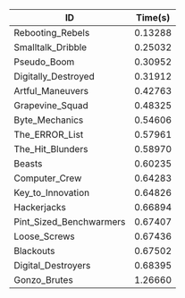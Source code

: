 |ID|Time(s)|
|-|-|
|Rebooting_Rebels|0.13288|
|Smalltalk_Dribble|0.25032|
|Pseudo_Boom|0.30952|
|Digitally_Destroyed|0.31912|
|Artful_Maneuvers|0.42763|
|Grapevine_Squad|0.48325|
|Byte_Mechanics|0.54606|
|The_ERROR_List|0.57961|
|The_Hit_Blunders|0.58970|
|Beasts|0.60235|
|Computer_Crew|0.64283|
|Key_to_Innovation|0.64826|
|Hackerjacks|0.66894|
|Pint_Sized_Benchwarmers|0.67407|
|Loose_Screws|0.67436|
|Blackouts|0.67502|
|Digital_Destroyers|0.68395|
|Gonzo_Brutes|1.26660|

